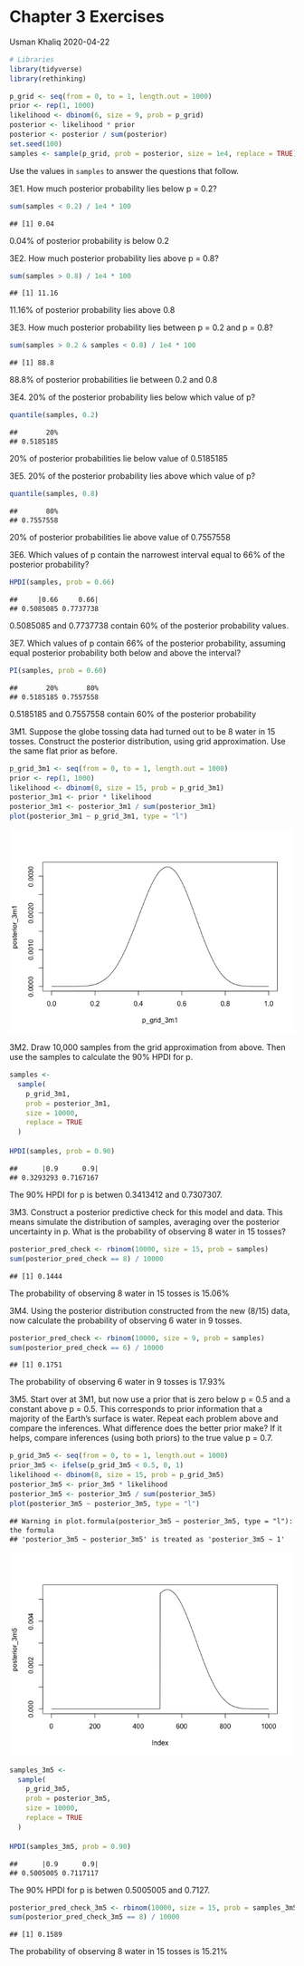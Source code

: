 Chapter 3 Exercises
================
Usman Khaliq
2020-04-22

``` r
# Libraries
library(tidyverse)
library(rethinking)
```

``` r
p_grid <- seq(from = 0, to = 1, length.out = 1000)
prior <- rep(1, 1000)
likelihood <- dbinom(6, size = 9, prob = p_grid)
posterior <- likelihood * prior
posterior <- posterior / sum(posterior)
set.seed(100)
samples <- sample(p_grid, prob = posterior, size = 1e4, replace = TRUE)
```

Use the values in `samples` to answer the questions that follow.

3E1. How much posterior probability lies below p = 0.2?

``` r
sum(samples < 0.2) / 1e4 * 100
```

    ## [1] 0.04

0.04% of posterior probability is below 0.2

3E2. How much posterior probability lies above p = 0.8?

``` r
sum(samples > 0.8) / 1e4 * 100
```

    ## [1] 11.16

11.16% of posterior probability lies above 0.8

3E3. How much posterior probability lies between p = 0.2 and p = 0.8?

``` r
sum(samples > 0.2 & samples < 0.8) / 1e4 * 100
```

    ## [1] 88.8

88.8% of posterior probabilities lie between 0.2 and 0.8

3E4. 20% of the posterior probability lies below which value of p?

``` r
quantile(samples, 0.2)
```

    ##       20% 
    ## 0.5185185

20% of posterior probabilities lie below value of 0.5185185

3E5. 20% of the posterior probability lies above which value of p?

``` r
quantile(samples, 0.8)
```

    ##       80% 
    ## 0.7557558

20% of posterior probabilities lie above value of 0.7557558

3E6. Which values of p contain the narrowest interval equal to 66% of
the posterior probability?

``` r
HPDI(samples, prob = 0.66)
```

    ##     |0.66     0.66| 
    ## 0.5085085 0.7737738

0.5085085 and 0.7737738 contain 60% of the posterior probability values.

3E7. Which values of p contain 66% of the posterior probability,
assuming equal posterior probability both below and above the interval?

``` r
PI(samples, prob = 0.60)
```

    ##       20%       80% 
    ## 0.5185185 0.7557558

0.5185185 and 0.7557558 contain 60% of the posterior probability

3M1. Suppose the globe tossing data had turned out to be 8 water in 15
tosses. Construct the posterior distribution, using grid approximation.
Use the same flat prior as before.

``` r
p_grid_3m1 <- seq(from = 0, to = 1, length.out = 1000)
prior <- rep(1, 1000)
likelihood <- dbinom(8, size = 15, prob = p_grid_3m1)
posterior_3m1 <- prior * likelihood
posterior_3m1 <- posterior_3m1 / sum(posterior_3m1)
plot(posterior_3m1 ~ p_grid_3m1, type = "l")
```

![](chapter3_exercises_files/figure-gfm/unnamed-chunk-10-1.png)<!-- -->

3M2. Draw 10,000 samples from the grid approximation from above. Then
use the samples to calculate the 90% HPDI for p.

``` r
samples <- 
  sample(
    p_grid_3m1,
    prob = posterior_3m1,
    size = 10000,
    replace = TRUE
  ) 

HPDI(samples, prob = 0.90)
```

    ##      |0.9      0.9| 
    ## 0.3293293 0.7167167

The 90% HPDI for p is betwen 0.3413412 and 0.7307307.

3M3. Construct a posterior predictive check for this model and data.
This means simulate the distribution of samples, averaging over the
posterior uncertainty in p. What is the probability of observing 8 water
in 15 tosses?

``` r
posterior_pred_check <- rbinom(10000, size = 15, prob = samples)
sum(posterior_pred_check == 8) / 10000 
```

    ## [1] 0.1444

The probability of observing 8 water in 15 tosses is 15.06%

3M4. Using the posterior distribution constructed from the new (8/15)
data, now calculate the probability of observing 6 water in 9 tosses.

``` r
posterior_pred_check <- rbinom(10000, size = 9, prob = samples)
sum(posterior_pred_check == 6) / 10000 
```

    ## [1] 0.1751

The probability of observing 6 water in 9 tosses is 17.93%

3M5. Start over at 3M1, but now use a prior that is zero below p = 0.5
and a constant above p = 0.5. This corresponds to prior information that
a majority of the Earth’s surface is water. Repeat each problem above
and compare the inferences. What difference does the better prior make?
If it helps, compare inferences (using both priors) to the true value p
= 0.7.

``` r
p_grid_3m5 <- seq(from = 0, to = 1, length.out = 1000)
prior_3m5 <- ifelse(p_grid_3m5 < 0.5, 0, 1)
likelihood <- dbinom(8, size = 15, prob = p_grid_3m5)
posterior_3m5 <- prior_3m5 * likelihood
posterior_3m5 <- posterior_3m5 / sum(posterior_3m5)
plot(posterior_3m5 ~ posterior_3m5, type = "l")
```

    ## Warning in plot.formula(posterior_3m5 ~ posterior_3m5, type = "l"): the formula
    ## 'posterior_3m5 ~ posterior_3m5' is treated as 'posterior_3m5 ~ 1'

![](chapter3_exercises_files/figure-gfm/unnamed-chunk-14-1.png)<!-- -->

``` r
samples_3m5 <- 
  sample(
    p_grid_3m5,
    prob = posterior_3m5,
    size = 10000,
    replace = TRUE
  ) 

HPDI(samples_3m5, prob = 0.90)
```

    ##      |0.9      0.9| 
    ## 0.5005005 0.7117117

The 90% HPDI for p is betwen 0.5005005 and 0.7127.

``` r
posterior_pred_check_3m5 <- rbinom(10000, size = 15, prob = samples_3m5)
sum(posterior_pred_check_3m5 == 8) / 10000 
```

    ## [1] 0.1589

The probability of observing 8 water in 15 tosses is 15.21%
